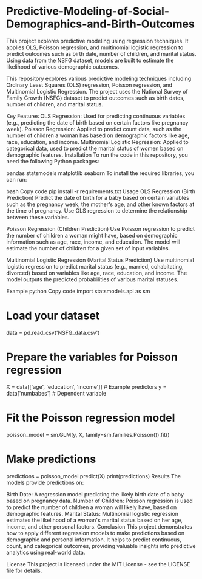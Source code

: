 # Predictive-Modeling-of-Social-Demographics-and-Birth-Outcomes
This project explores predictive modeling using regression techniques. It applies OLS, Poisson regression, and multinomial logistic regression to predict outcomes such as birth date, number of children, and marital status. Using data from the NSFG dataset, models are built to estimate the likelihood of various demographic outcomes.

This repository explores various predictive modeling techniques including Ordinary Least Squares (OLS) regression, Poisson regression, and Multinomial Logistic Regression. The project uses the National Survey of Family Growth (NSFG) dataset to predict outcomes such as birth dates, number of children, and marital status.

Key Features
OLS Regression: Used for predicting continuous variables (e.g., predicting the date of birth based on certain factors like pregnancy week).
Poisson Regression: Applied to predict count data, such as the number of children a woman has based on demographic factors like age, race, education, and income.
Multinomial Logistic Regression: Applied to categorical data, used to predict the marital status of women based on demographic features.
Installation
To run the code in this repository, you need the following Python packages:

pandas
statsmodels
matplotlib
seaborn
To install the required libraries, you can run:

bash
Copy code
pip install -r requirements.txt
Usage
OLS Regression (Birth Prediction)
Predict the date of birth for a baby based on certain variables such as the pregnancy week, the mother's age, and other known factors at the time of pregnancy. Use OLS regression to determine the relationship between these variables.

Poisson Regression (Children Prediction)
Use Poisson regression to predict the number of children a woman might have, based on demographic information such as age, race, income, and education. The model will estimate the number of children for a given set of input variables.

Multinomial Logistic Regression (Marital Status Prediction)
Use multinomial logistic regression to predict marital status (e.g., married, cohabitating, divorced) based on variables like age, race, education, and income. The model outputs the predicted probabilities of various marital statuses.

Example
python
Copy code
import statsmodels.api as sm

# Load your dataset
data = pd.read_csv('NSFG_data.csv')

# Prepare the variables for Poisson regression
X = data[['age', 'education', 'income']]  # Example predictors
y = data['numbabes']  # Dependent variable

# Fit the Poisson regression model
poisson_model = sm.GLM(y, X, family=sm.families.Poisson()).fit()

# Make predictions
predictions = poisson_model.predict(X)
print(predictions)
Results
The models provide predictions on:

Birth Date: A regression model predicting the likely birth date of a baby based on pregnancy data.
Number of Children: Poisson regression is used to predict the number of children a woman will likely have, based on demographic features.
Marital Status: Multinomial logistic regression estimates the likelihood of a woman's marital status based on her age, income, and other personal factors.
Conclusion
This project demonstrates how to apply different regression models to make predictions based on demographic and personal information. It helps to predict continuous, count, and categorical outcomes, providing valuable insights into predictive analytics using real-world data.

License
This project is licensed under the MIT License - see the LICENSE file for details.
